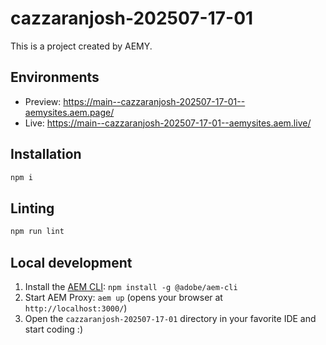 # cazzaranjosh-202507-17-01

This is a project created by AEMY.

## Environments

- Preview: https://main--cazzaranjosh-202507-17-01--aemysites.aem.page/
- Live: https://main--cazzaranjosh-202507-17-01--aemysites.aem.live/

## Installation

```sh
npm i
```

## Linting

```sh
npm run lint
```

## Local development

1. Install the [AEM CLI](https://github.com/adobe/helix-cli): `npm install -g @adobe/aem-cli`
1. Start AEM Proxy: `aem up` (opens your browser at `http://localhost:3000/`)
1. Open the `cazzaranjosh-202507-17-01` directory in your favorite IDE and start coding :)